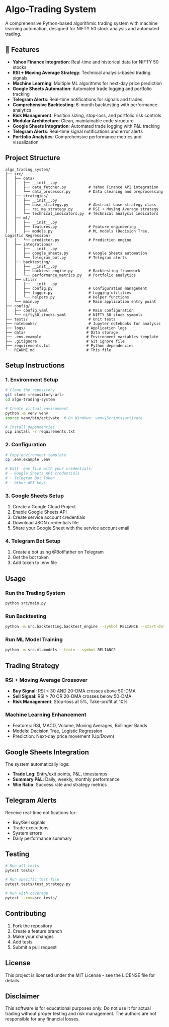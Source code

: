 # Algo-Trading System

A comprehensive Python-based algorithmic trading system with machine learning automation, designed for NIFTY 50 stock analysis and automated trading.

## 🚀 Features

- **Yahoo Finance Integration**: Real-time and historical data for NIFTY 50 stocks
- **RSI + Moving Average Strategy**: Technical analysis-based trading signals
- **Machine Learning**: Multiple ML algorithms for next-day price prediction
- **Google Sheets Automation**: Automated trade logging and portfolio tracking
- **Telegram Alerts**: Real-time notifications for signals and trades
- **Comprehensive Backtesting**: 6-month backtesting with performance analytics
- **Risk Management**: Position sizing, stop-loss, and portfolio risk controls
- **Modular Architecture**: Clean, maintainable code structure
- **Google Sheets Integration**: Automated trade logging with P&L tracking
- **Telegram Alerts**: Real-time signal notifications and error alerts
- **Portfolio Analytics**: Comprehensive performance metrics and visualization

## Project Structure

```
algo_trading_system/
├── src/
│   ├── data/
│   │   ├── __init__.py
│   │   ├── data_fetcher.py          # Yahoo Finance API integration
│   │   └── data_processor.py        # Data cleaning and preprocessing
│   ├── strategies/
│   │   ├── __init__.py
│   │   ├── base_strategy.py         # Abstract base strategy class
│   │   ├── rsi_ma_strategy.py       # RSI + Moving Average strategy
│   │   └── technical_indicators.py  # Technical analysis indicators
│   ├── ml/
│   │   ├── __init__.py
│   │   ├── features.py              # Feature engineering
│   │   ├── models.py                # ML models (Decision Tree, Logistic Regression)
│   │   └── predictor.py             # Prediction engine
│   ├── integrations/
│   │   ├── __init__.py
│   │   ├── google_sheets.py         # Google Sheets automation
│   │   └── telegram_bot.py          # Telegram alerts
│   ├── backtesting/
│   │   ├── __init__.py
│   │   ├── backtest_engine.py       # Backtesting framework
│   │   └── performance_metrics.py   # Portfolio analytics
│   ├── utils/
│   │   ├── __init__.py
│   │   ├── config.py                # Configuration management
│   │   ├── logger.py                # Logging utilities
│   │   └── helpers.py               # Helper functions
│   └── main.py                      # Main application entry point
├── config/
│   ├── config.yaml                  # Main configuration
│   └── nifty50_stocks.yaml          # NIFTY 50 stock symbols
├── tests/                           # Unit tests
├── notebooks/                       # Jupyter notebooks for analysis
├── logs/                           # Application logs
├── data/                           # Data storage
├── .env.example                    # Environment variables template
├── .gitignore                      # Git ignore file
├── requirements.txt                # Python dependencies
└── README.md                       # This file
```

## Setup Instructions

### 1. Environment Setup
```bash
# Clone the repository
git clone <repository-url>
cd algo-trading-system

# Create virtual environment
python -m venv venv
source venv/bin/activate  # On Windows: venv\Scripts\activate

# Install dependencies
pip install -r requirements.txt
```

### 2. Configuration
```bash
# Copy environment template
cp .env.example .env

# Edit .env file with your credentials:
# - Google Sheets API credentials
# - Telegram Bot Token
# - Other API keys
```

### 3. Google Sheets Setup
1. Create a Google Cloud Project
2. Enable Google Sheets API
3. Create service account credentials
4. Download JSON credentials file
5. Share your Google Sheet with the service account email

### 4. Telegram Bot Setup
1. Create a bot using @BotFather on Telegram
2. Get the bot token
3. Add token to .env file

## Usage

### Run the Trading System
```bash
python src/main.py
```

### Run Backtesting
```bash
python -m src.backtesting.backtest_engine --symbol RELIANCE --start-date 2024-02-01 --end-date 2024-08-01
```

### Run ML Model Training
```bash
python -m src.ml.models --train --symbol RELIANCE
```

## Trading Strategy

### RSI + Moving Average Crossover
- **Buy Signal**: RSI < 30 AND 20-DMA crosses above 50-DMA
- **Sell Signal**: RSI > 70 OR 20-DMA crosses below 50-DMA
- **Risk Management**: Stop-loss at 5%, Take-profit at 10%

### Machine Learning Enhancement
- Features: RSI, MACD, Volume, Moving Averages, Bollinger Bands
- Models: Decision Tree, Logistic Regression
- Prediction: Next-day price movement (Up/Down)

## Google Sheets Integration

The system automatically logs:
- **Trade Log**: Entry/exit points, P&L, timestamps
- **Summary P&L**: Daily, weekly, monthly performance
- **Win Ratio**: Success rate and strategy metrics

## Telegram Alerts

Receive real-time notifications for:
- Buy/Sell signals
- Trade executions
- System errors
- Daily performance summary

## Testing

```bash
# Run all tests
pytest tests/

# Run specific test file
pytest tests/test_strategy.py

# Run with coverage
pytest --cov=src tests/
```

## Contributing

1. Fork the repository
2. Create a feature branch
3. Make your changes
4. Add tests
5. Submit a pull request

## License

This project is licensed under the MIT License - see the LICENSE file for details.

## Disclaimer

This software is for educational purposes only. Do not use it for actual trading without proper testing and risk management. The authors are not responsible for any financial losses.
